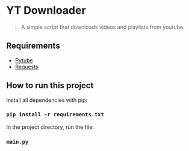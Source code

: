 # YT Downloader
> A simple script that downloads videos and playlists from youtube

## Requirements
* [Pytube](https://pytube.io/en/latest/)
* [Requests](https://pypi.org/project/requests/)

## How to run this project

Install all dependencies with pip:

### `pip install -r requirements.txt`

In the project directory, run the file:

### `main.py`
